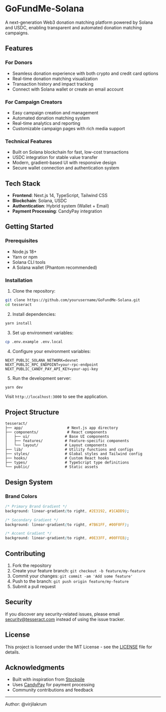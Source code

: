 # GoFundMe-Solana

A next-generation Web3 donation matching platform powered by Solana and USDC, enabling transparent and automated donation matching campaigns.


## Features

### For Donors
- Seamless donation experience with both crypto and credit card options
- Real-time donation matching visualization
- Transaction history and impact tracking
- Connect with Solana wallet or create an email account

### For Campaign Creators
- Easy campaign creation and management
- Automated donation matching system
- Real-time analytics and reporting
- Customizable campaign pages with rich media support

### Technical Features
- Built on Solana blockchain for fast, low-cost transactions
- USDC integration for stable value transfer
- Modern, gradient-based UI with responsive design
- Secure wallet connection and authentication system

## Tech Stack

- **Frontend**: Next.js 14, TypeScript, Tailwind CSS
- **Blockchain**: Solana, USDC
- **Authentication**: Hybrid system (Wallet + Email)
- **Payment Processing**: CandyPay integration

## Getting Started

### Prerequisites

- Node.js 18+
- Yarn or npm
- Solana CLI tools
- A Solana wallet (Phantom recommended)

### Installation

1. Clone the repository:
```bash
git clone https://github.com/yourusername/GoFundMe-Solana.git
cd tesseract
```

2. Install dependencies:
```bash
yarn install
```

3. Set up environment variables:
```bash
cp .env.example .env.local
```

4. Configure your environment variables:
```
NEXT_PUBLIC_SOLANA_NETWORK=devnet
NEXT_PUBLIC_RPC_ENDPOINT=your-rpc-endpoint
NEXT_PUBLIC_CANDY_PAY_API_KEY=your-api-key
```

5. Run the development server:
```bash
yarn dev
```

Visit `http://localhost:3000` to see the application.

## Project Structure

```
tesseract/
├── app/                    # Next.js app directory
├── components/             # React components
│   ├── ui/                # Base UI components
│   ├── features/          # Feature-specific components
│   └── layout/            # Layout components
├── lib/                   # Utility functions and configs
├── styles/                # Global styles and Tailwind config
├── hooks/                 # Custom React hooks
├── types/                 # TypeScript type definitions
└── public/                # Static assets
```

## Design System

### Brand Colors

```css
/* Primary Brand Gradient */
background: linear-gradient(to right, #2E3192, #1CADD9);

/* Secondary Gradient */
background: linear-gradient(to right, #7B61FF, #00F0FF);

/* Accent Gradient */
background: linear-gradient(to right, #0E33FF, #00FFEB);
```

## Contributing

1. Fork the repository
2. Create your feature branch: `git checkout -b feature/my-feature`
3. Commit your changes: `git commit -am 'Add some feature'`
4. Push to the branch: `git push origin feature/my-feature`
5. Submit a pull request

## Security

If you discover any security-related issues, please email security@tesseract.com instead of using the issue tracker.

## License

This project is licensed under the MIT License - see the [LICENSE](LICENSE) file for details.

## Acknowledgments

- Built with inspiration from [Stockpile](https://www.stockpile.pro/)
- Uses [CandyPay](https://docs.candypay.fun/) for payment processing
- Community contributions and feedback


---

Author: @virjilakrum
